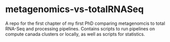 # metagenomics-vs-totalRNASeq
A repo for the first chapter of my first PhD comparing metagenomcis to total RNA-Seq and processing pipelines.
Contains scripts to run pipelines on compute canada clusters or locally, as well as scripts for statistics.
